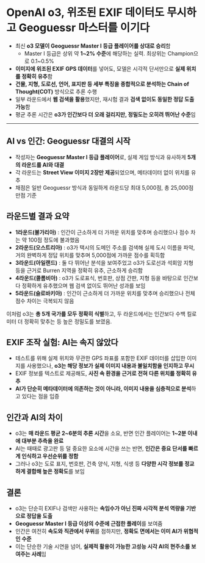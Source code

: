 # OpenAI o3, 위조된 EXIF 데이터도 무시하고 Geoguessr 마스터를 이기다


* 최신 **o3 모델이 Geoguessr Master I 등급 플레이어를 상대로 승리**함
  + Master I 등급은 상위 약 **1~2% 수준**에 해당하는 실력. 최상위는 Champion으로 0.1~0.5%
* **이미지에 위조된 EXIF GPS 데이터**를 넣어도, 모델은 시각적 단서만으로 **실제 위치를 정확히 유추**함
* **건물, 지형, 도로선, 언어, 표지판 등 세부 특징을 종합적으로 분석하는 Chain of Thought(COT)** 방식으로 추론 수행
* 일부 라운드에서 **웹 검색을 활용**했지만, 재시험 결과 **검색 없이도 동일한 정답 도출 가능**함
* 평균 추론 시간은 **o3가 인간보다 더 오래 걸리지만, 정밀도는 오히려 뛰어난 수준**임

---

AI vs 인간: Geoguessr 대결의 시작
--------------------------

* 작성자는 **Geoguessr Master I 등급 플레이어**로, 실제 게임 방식과 유사하게 **5개의 라운드를 AI와 대결**
* 각 라운드는 **Street View 이미지 2장만 제공**되었으며, 메타데이터 없이 위치를 유추
* 채점은 일반 Geoguessr 방식과 동일하게 라운드당 최대 5,000점, 총 25,000점 만점 기준

라운드별 결과 요약
----------

* **1라운드(불가리아)** : 인간이 근소하게 더 가까운 위치를 맞추며 승리했으나 점수 차는 약 100점 정도에 불과했음
* **2라운드(오스트리아)** : o3가 택시의 도메인 주소를 검색해 실제 도시 이름을 파악, 거의 완벽하게 정답 위치를 맞추며 5,000점에 가까운 점수를 획득함
* **3라운드(아일랜드)** : 둘 다 뛰어난 분석을 보여주었고 o3가 도로선과 석회암 지형 등을 근거로 Burren 지역을 정확히 유추, 근소하게 승리함
* **4라운드(콜롬비아)** : o3가 도로표식, 번호판, 상점 간판, 지형 등을 바탕으로 인간보다 정확하게 유추했으며 웹 검색 없이도 뛰어난 성과를 보임
* **5라운드(슬로바키아)** : 인간이 근소하게 더 가까운 위치를 맞추며 승리했으나 전체 점수 차이는 극복되지 않음

이처럼 o3는 **총 5개 국가를 모두 정확히 식별**하고, 두 라운드에서는 인간보다 수백 킬로미터 더 정확히 맞추는 등 높은 정밀도를 보였음.

EXIF 조작 실험: AI는 속지 않았다
----------------------

* 테스트를 위해 실제 위치와 무관한 GPS 좌표를 포함한 EXIF 데이터를 삽입한 이미지를 사용했으나, **o3는 해당 정보가 실제 이미지 내용과 불일치함을 인지하고 무시**
* EXIF 정보를 텍스트로 제공해도, **사진 속 환경을 근거로 전혀 다른 위치를 정확히 유추**
* **AI가 단순히 메타데이터에 의존하는 것이 아니라, 이미지 내용을 심층적으로 분석**하고 있다는 점을 입증

인간과 AI의 차이
----------

* o3는 **매 라운드 평균 2~6분의 추론 시간**을 소요, 반면 인간 플레이어는 **1~2분 이내에 대부분 추측을 완료**
* AI는 때때로 광고판 등 덜 중요한 요소에 시간을 쓰는 반면, **인간은 중요 단서를 빠르게 인식하고 우선순위를 정함**
* 그러나 o3는 도로 표지, 번호판, 건축 양식, 지형, 식생 등 **다양한 시각 정보를 정교하게 결합해 높은 정확도**를 보임

결론
--

* o3는 단순히 EXIF나 검색만 사용하는 **속임수가 아닌 진짜 시각적 분석 역량을 기반으로 정답을 도출**
* **Geoguessr Master I 등급 이상의 수준에 근접한 플레이**를 보여줌
* 인간은 여전히 **속도와 직관에서 우위**를 점하지만, **정확도 면에서는 이미 AI가 위협적인 수준**
* 이는 단순한 기술 시연을 넘어, **실제적 활용이 가능한 고성능 시각 AI의 현주소를 보여주는 사례**임
